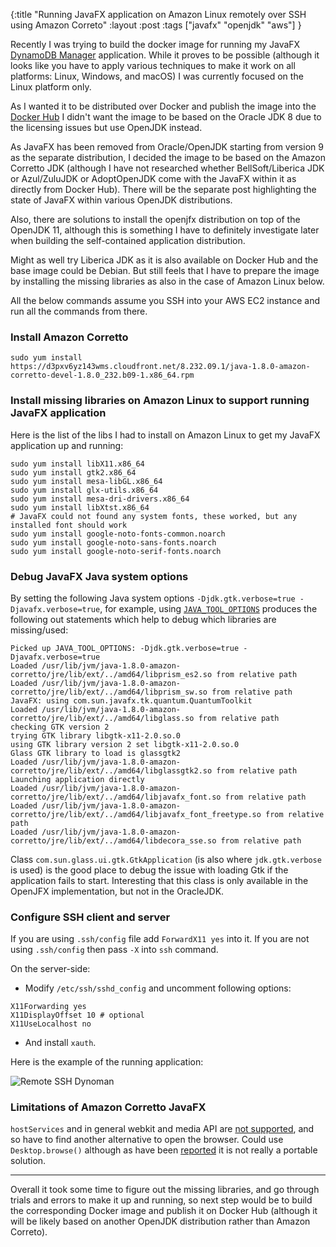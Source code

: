 {:title "Running JavaFX application on Amazon Linux remotely over SSH using Amazon Correto"
:layout :post
:tags ["javafx" "openjdk" "aws"]
}

Recently I was trying to build the docker image for running my JavaFX [DynamoDB Manager](https://github.com/zshamrock/dynoman) application. While it proves to be possible (although it looks like you have to apply various techniques to make it work on all platforms: Linux, Windows, and macOS) I was currently focused on the Linux platform only.

As I wanted it to be distributed over Docker and publish the image into the [Docker Hub](https://hub.docker.com/) I didn't want the image to be based on the Oracle JDK 8 due to the licensing issues but use OpenJDK instead.

As JavaFX has been removed from Oracle/OpenJDK starting from version 9 as the separate distribution, I decided the image to be based on the Amazon Corretto JDK (although I have not researched whether BellSoft/Liberica JDK or Azul/ZuluJDK or AdoptOpenJDK come with the JavaFX within it as directly from Docker Hub). There will be the separate post highlighting the state of JavaFX within various OpenJDK distributions.

Also, there are solutions to install the openjfx distribution on top of the OpenJDK 11, although this is something I have to definitely investigate later when building the self-contained application distribution.

Might as well try Liberica JDK as it is also available on Docker Hub and the base image could be Debian. But still feels that I have to prepare the image by installing the missing libraries as also in the case of Amazon Linux below.

<div class="alert alert-warning" role="alert">
  All the below commands assume you SSH into your AWS EC2 instance and run all the commands from there.
</div>

### Install Amazon Corretto

```
sudo yum install https://d3pxv6yz143wms.cloudfront.net/8.232.09.1/java-1.8.0-amazon-corretto-devel-1.8.0_232.b09-1.x86_64.rpm
```

### Install missing libraries on Amazon Linux to support running JavaFX application

Here is the list of the libs I had to install on Amazon Linux to get my JavaFX application up and running:

```
sudo yum install libX11.x86_64 
sudo yum install gtk2.x86_64 
sudo yum install mesa-libGL.x86_64
sudo yum install glx-utils.x86_64 
sudo yum install mesa-dri-drivers.x86_64 
sudo yum install libXtst.x86_64
# JavaFX could not found any system fonts, these worked, but any installed font should work
sudo yum install google-noto-fonts-common.noarch 
sudo yum install google-noto-sans-fonts.noarch 
sudo yum install google-noto-serif-fonts.noarch 
```

### Debug JavaFX Java system options

By setting the following Java system options `-Djdk.gtk.verbose=true -Djavafx.verbose=true`, for example, 
using [`JAVA_TOOL_OPTIONS`](https://stackoverflow.com/questions/28327620/difference-between-java-options-java-tool-options-and-java-opts) produces the following out statements 
which help to debug which libraries are missing/used:

```
Picked up JAVA_TOOL_OPTIONS: -Djdk.gtk.verbose=true -Djavafx.verbose=true
Loaded /usr/lib/jvm/java-1.8.0-amazon-corretto/jre/lib/ext/../amd64/libprism_es2.so from relative path
Loaded /usr/lib/jvm/java-1.8.0-amazon-corretto/jre/lib/ext/../amd64/libprism_sw.so from relative path
JavaFX: using com.sun.javafx.tk.quantum.QuantumToolkit
Loaded /usr/lib/jvm/java-1.8.0-amazon-corretto/jre/lib/ext/../amd64/libglass.so from relative path
checking GTK version 2
trying GTK library libgtk-x11-2.0.so.0
using GTK library version 2 set libgtk-x11-2.0.so.0
Glass GTK library to load is glassgtk2
Loaded /usr/lib/jvm/java-1.8.0-amazon-corretto/jre/lib/ext/../amd64/libglassgtk2.so from relative path
Launching application directly
Loaded /usr/lib/jvm/java-1.8.0-amazon-corretto/jre/lib/ext/../amd64/libjavafx_font.so from relative path
Loaded /usr/lib/jvm/java-1.8.0-amazon-corretto/jre/lib/ext/../amd64/libjavafx_font_freetype.so from relative path
Loaded /usr/lib/jvm/java-1.8.0-amazon-corretto/jre/lib/ext/../amd64/libdecora_sse.so from relative path
```

Class `com.sun.glass.ui.gtk.GtkApplication` (is also where `jdk.gtk.verbose` is used) is the good place to debug the issue with loading Gtk if the application fails to start. Interesting that this class is only available in the OpenJFX implementation, but not in the OracleJDK.

### Configure SSH client and server

If you are using `.ssh/config` file add `ForwardX11 yes` into it. If you are not using `.ssh/config` then pass `-X` into `ssh` command.

On the server-side:

- Modify `/etc/ssh/sshd_config` and uncomment following options:


```
X11Forwarding yes
X11DisplayOffset 10 # optional
X11UseLocalhost no
```

- And install `xauth`.

Here is the example of the running application:

<img src ="/img/remote-ssh-dynoman.png" alt="Remote SSH Dynoman" class="img-thumbnail">

### Limitations of Amazon Corretto JavaFX

`hostServices` and in general webkit and media API are [not supported](https://github.com/corretto/corretto-8/issues/26), and so have to find another alternative to open the browser. Could use `Desktop.browse()` although as have been [reported](https://stackoverflow.com/questions/18004150/desktop-api-is-not-supported-on-the-current-platform) it is not really a portable solution.

- - -

Overall it took some time to figure out the missing libraries, and go through trials and errors to make it up and running, so next step would be to build the corresponding Docker image and publish it on Docker Hub (although it will be likely based on another OpenJDK distribution rather than Amazon Correto).
